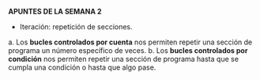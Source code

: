 **APUNTES DE LA SEMANA 2**

- Iteración: repetición de secciones.

a. Los **bucles controlados por cuenta** nos permiten repetir una sección de programa un número específico de veces.
b. Los **bucles controlados por condición** nos permiten repetir una sección de programa hasta que se cumpla una condición o hasta que algo pase.